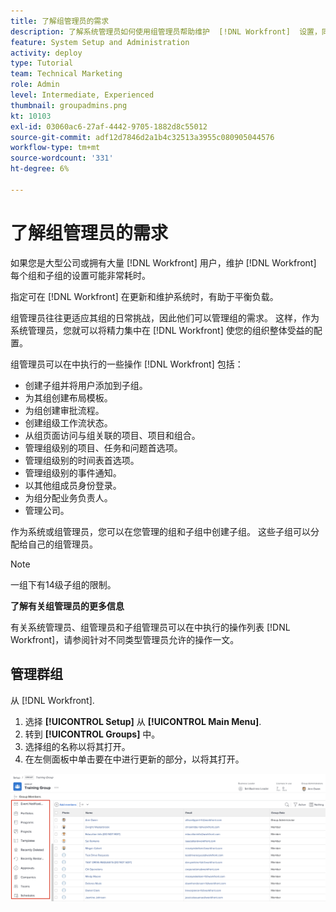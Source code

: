 ```yaml
---
title: 了解组管理员的需求
description: 了解系统管理员如何使用组管理员帮助维护  [!DNL Workfront]  设置，同时让组对其工作有更多的控制权。
feature: System Setup and Administration
activity: deploy
type: Tutorial
team: Technical Marketing
role: Admin
level: Intermediate, Experienced
thumbnail: groupadmins.png
kt: 10103
exl-id: 03060ac6-27af-4442-9705-1882d8c55012
source-git-commit: adf12d7846d2a1b4c32513a3955c080905044576
workflow-type: tm+mt
source-wordcount: '331'
ht-degree: 6%

---
```


# 了解组管理员的需求

<!---
21.4 updates have been made
--->

如果您是大型公司或拥有大量 [!DNL Workfront] 用户，维护 [!DNL Workfront] 每个组和子组的设置可能非常耗时。

指定可在 [!DNL Workfront] 在更新和维护系统时，有助于平衡负载。

组管理员往往更适应其组的日常挑战，因此他们可以管理组的需求。 这样，作为系统管理员，您就可以将精力集中在 [!DNL Workfront] 使您的组织整体受益的配置。

组管理员可以在中执行的一些操作 [!DNL Workfront] 包括：

* 创建子组并将用户添加到子组。
* 为其组创建布局模板。
* 为组创建审批流程。
* 创建组级工作流状态。
* 从组页面访问与组关联的项目、项目和组合。
* 管理组级别的项目、任务和问题首选项。
* 管理组级别的时间表首选项。
* 管理组级别的事件通知。
* 以其他组成员身份登录。
* 为组分配业务负责人。
* 管理公司。

作为系统或组管理员，您可以在您管理的组和子组中创建子组。 这些子组可以分配给自己的组管理员。

>[!NOTE]
>
>一组下有14级子组的限制。

**了解有关组管理员的更多信息**

<!---
bullet points below need hyperlinks
--->

有关系统管理员、组管理员和子组管理员可以在中执行的操作列表 [!DNL Workfront]，请参阅针对不同类型管理员允许的操作一文。

## 管理群组

从 [!DNL Workfront].

1. 选择 **[!UICONTROL Setup]** 从 **[!UICONTROL Main Menu]**.
1. 转到 **[!UICONTROL Groups]** 中。
1. 选择组的名称以将其打开。
1. 在左侧面板中单击要在中进行更新的部分，以将其打开。

![群组页面](assets/admin-fund-manage-a-group.png)

<!---
learn more URLs
Create and manage groups 
Create and manage subgroups 
Business leader overview 
--->

